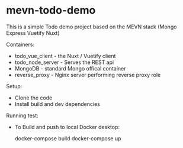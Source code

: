 # mevn-todo-demo
This is a simple Todo demo project based on the MEVN stack (Mongo Express Vuetify Nuxt)

Containers:
- todo_vue_client - the Nuxt / Vuetify client
- todo_node_server - Serves the REST api
- MongoDB - standard Mongo offical container
- reverse_proxy - Nginx server performing reverse proxy role

Setup:
- Clone the code
- Install build and dev dependencies

Running test:

- To Build and push to local Docker desktop:
      
     docker-compose build
     docker-compose up
